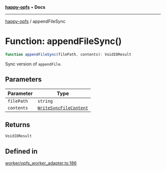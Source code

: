 [**happy-opfs**](../README.md) • **Docs**

***

[happy-opfs](../README.md) / appendFileSync

# Function: appendFileSync()

```ts
function appendFileSync(filePath, contents): VoidIOResult
```

Sync version of `appendFile`.

## Parameters

| Parameter | Type |
| ------ | ------ |
| `filePath` | `string` |
| `contents` | [`WriteSyncFileContent`](../type-aliases/WriteSyncFileContent.md) |

## Returns

`VoidIOResult`

## Defined in

[worker/opfs\_worker\_adapter.ts:186](https://github.com/JiangJie/happy-opfs/blob/41bfb9280ee562c4a8708809308f96d116edb112/src/worker/opfs_worker_adapter.ts#L186)
